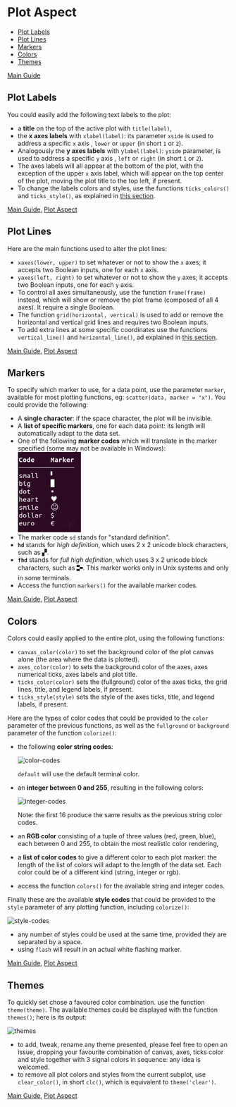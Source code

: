 # Plot Aspect

- [Plot Labels](https://github.com/piccolomo/plotext/blob/master/readme/aspect.md#plot-labels)
- [Plot Lines](https://github.com/piccolomo/plotext/blob/master/readme/aspect.md#plot-lines)
- [Markers](https://github.com/piccolomo/plotext/blob/master/readme/aspect.md#markers)
- [Colors](https://github.com/piccolomo/plotext/blob/master/readme/aspect.md#colors)
- [Themes](https://github.com/piccolomo/plotext/blob/master/readme/aspect.md#themes)

[Main Guide](https://github.com/piccolomo/plotext#guide)


## Plot Labels

You could easily add the following text labels to the plot:

- a **title** on the top of the active plot with `title(label)`,
- the **x axes labels** with `xlabel(label)`: its parameter `xside` is used to address a specific `x` axis , `lower` or `upper` (in short `1` or `2`).
- Analogously the **y axes labels** with `ylabel(label)`: `yside` parameter, is used to address a specific `y` axis , `left` or `right` (in short `1` or `2`).
- The axes labels will all appear at the bottom of the plot, with the exception of the upper `x` axis label, which will appear on the top center of the plot, moving the plot title to the top left, if present.
- To change the labels colors and styles, use the functions `ticks_colors()` and `ticks_style()`, as explained in [this section](https://github.com/piccolomo/plotext/blob/master/readme/aspect.md#colors).
 
[Main Guide](https://github.com/piccolomo/plotext#guide), [Plot Aspect](https://github.com/piccolomo/plotext/blob/master/readme/aspect.md#plot-aspect)


## Plot Lines

Here are the main functions used to alter the plot lines:

- `xaxes(lower, upper)` to set whatever or not to show the `x` axes; it accepts two Boolean inputs, one for each `x` axis.
- `yaxes(left, right)` to set whatever or not to show the `y` axes; it accepts two Boolean inputs, one for each `y` axis.
- To control all axes simultaneously, use the function `frame(frame)` instead, which will show or remove the plot frame (composed of all 4 axes). It require a single Boolean.
- The function `grid(horizontal, vertical)` is used to add or remove the horizontal and vertical grid lines and requires two Boolean inputs.
- To add extra lines at some specific coordinates use the functions `vertical_line()` and `horizontal_line()`, ad explained in [this section](https://github.com/piccolomo/plotext/blob/master/readme/tools.md#extra-lines).

[Main Guide](https://github.com/piccolomo/plotext#guide), [Plot Aspect](https://github.com/piccolomo/plotext/blob/master/readme/aspect.md#plot-aspect)


## Markers

To specify which marker to use, for a data point, use the parameter `marker`, available for most plotting functions, eg: `scatter(data, marker = "x")`. You could provide the following:

- A **single character**: if the space character, the plot will be invisible. 
- A **list of specific markers**, one for each data point: its length will automatically adapt to the data set.
- One of the following **marker codes** which will translate in the marker specified (some may not be available in Windows): 
  ![markers](https://raw.githubusercontent.com/piccolomo/plotext/master/images/markers.png)
- The marker code `sd` stands for "standard definition".
- **`hd`** stands for *high definition*, which uses 2 x 2 unicode block characters, such as ▞. 
- **`fhd`** stands for *full high definition*, which uses 3 x 2 unicode block characters, such as 🬗.  This marker works only in Unix systems and only in some terminals.
- Access the function `markers()` for the available marker codes.

[Main Guide](https://github.com/piccolomo/plotext#guide), [Plot Aspect](https://github.com/piccolomo/plotext/blob/master/readme/aspect.md#plot-aspect)


## Colors

Colors could easily applied to the entire plot, using the following functions:

- `canvas_color(color)` to set the background color of the plot canvas alone (the area where the data is plotted).
- `axes_color(color)` to sets the background color of the axes, axes numerical ticks, axes labels and plot title.
- `ticks_color(color)` sets the (fullground) color of the axes ticks, the grid lines, title, and legend labels, if present.
- `ticks_style(style)` sets the style of the axes ticks, title, and legend labels, if present.

Here are the types of color codes that could be provided to the `color` parameter of the previous functions, as well as the `fullground` or `background` parameter of the function `colorize()`:
- the following **color string codes**:

  ![color-codes](https://raw.githubusercontent.com/piccolomo/plotext/master/images/color-codes.png)

  `default` will use the default terminal color.
- an **integer between 0 and 255**, resulting in the following colors:

  ![integer-codes](https://raw.githubusercontent.com/piccolomo/plotext/master/images/integer-codes.png)

  Note: the first 16 produce the same results as the previous string color codes.
- an **RGB color** consisting of a tuple of three values (red, green, blue), each between 0 and 255, to obtain the most realistic color rendering,
- a **list of color codes** to give a different color to each plot marker: the length of the list of colors will adapt to the length of the data set. Each color could be of a different kind (string, integer or rgb).
- access the function `colors()` for the available string and integer codes.


Finally these are the available **style codes** that could be provided to the `style` parameter of any plotting function, including `colorize()`:

![style-codes](https://raw.githubusercontent.com/piccolomo/plotext/master/images/style-codes.png)

- any number of styles could be used at the same time, provided they are separated by a space. 
- using `flash` will result in an actual white flashing marker.

[Main Guide](https://github.com/piccolomo/plotext#guide), [Plot Aspect](https://github.com/piccolomo/plotext/blob/master/readme/aspect.md#plot-aspect)


## Themes

To quickly set chose a favoured color combination. use the function `theme(theme)`. The available themes could be displayed with the function `themes()`; here is its output: 

![themes](https://raw.githubusercontent.com/piccolomo/plotext/master/images/themes.png)

- to add, tweak, rename any theme presented, please feel free to open an issue, dropping your favourite combination of canvas, axes, ticks color and style together with 3 signal colors in sequence: any idea is welcomed. 
- to remove all plot colors and styles from the current subplot, use `clear_color()`, in short `clc()`, which is equivalent to `theme('clear')`.

[Main Guide](https://github.com/piccolomo/plotext#guide), [Plot Aspect](https://github.com/piccolomo/plotext/blob/master/readme/aspect.md#plot-aspect)
